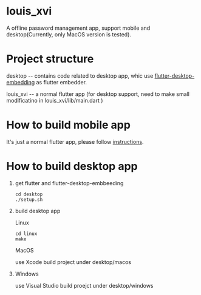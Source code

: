 # louis_xvi

A offline password management app, support mobile and desktop(Currently, only MacOS version is tested).

# Project structure

desktop -- contains code related to desktop app, whic use [flutter-desktop-embedding](https://github.com/google/flutter-desktop-embedding) as flutter embedder.

louis_xvi -- a normal flutter app (for desktop support, need to make small modificatino in louis_xvi/lib/main.dart )

# How to build mobile app

It's just a normal flutter app, please follow [instructions](https://flutter.io/docs/get-started/install).

# How to build desktop app

1. get flutter and flutter-desktop-embbeeding

   ```
   cd desktop
   ./setup.sh
   ```

2. build desktop app

   Linux

   ```
   cd linux
   make
   ```

   MacOS

   use Xcode build project under desktop/macos

3. Windows

   use Visual Studio build proejct under desktop/windows
